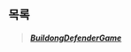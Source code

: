 ## 목록
  >##### [BuildongDefenderGame]


[BuildongDefenderGame]: https://github.com/DDongYeop/2022_Unity_Study/tree/main/UDEMY/BuildongDefenderGame